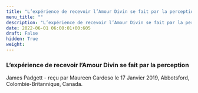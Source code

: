 ```yaml
---
title: "L’expérience de recevoir l’Amour Divin se fait par la perception"
menu_title: ""
description: "L’expérience de recevoir l’Amour Divin se fait par la perception"
date: 2022-06-01 06:00:01+00:605
draft: False
hidden: True
weight:
---
```

### L’expérience de recevoir l’Amour Divin se fait par la perception

James Padgett - reçu par Maureen Cardoso le 17 Janvier 2019, Abbotsford, Colombie-Britannique, Canada.



